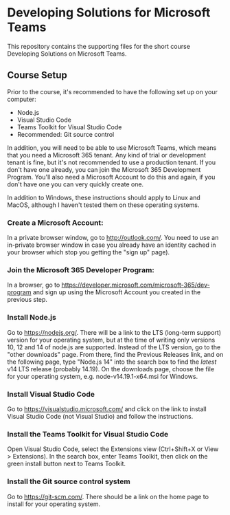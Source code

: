 # Developing Solutions for Microsoft Teams

This repository contains the supporting files for the short course Developing Solutions on Microsoft Teams.

## Course Setup

Prior to the course, it's recommended to have the following set up on your computer:

* Node.js
* Visual Studio Code
* Teams Toolkit for Visual Studio Code
* Recommended: Git source control

In addition, you will need to be able to use Microsoft Teams, which means that you need a Microsoft 365 tenant. Any kind of trial or development tenant is fine, but it's not recommended to use a production tenant. If you don't have one already, you can join the Microsoft 365 Development Program. You'll also need a Microsoft Account to do this and again, if you don't have one you can very quickly create one.

In addition to Windows, these instructions should apply to Linux and MacOS, although I haven't tested them on these operating systems.

### Create a Microsoft Account:

In a private browser window, go to http://outlook.com/. You need to use an in-private browser window in case you already have an identity cached in your browser which stop you getting the "sign up" page).

### Join the Microsoft 365 Developer Program:

In a browser, go to https://developer.microsoft.com/microsoft-365/dev-program and sign up using the Microsoft Account you created in the previous step.

### Install Node.js

Go to https://nodejs.org/. There will be a link to the LTS (long-term support) version for your operating system, but at the time of writing only versions 10, 12 and 14 of node.js are supported. Instead of the LTS version, go to the "other downloads" page. From there, find the Previous Releases link, and on the following page, type "Node.js 14" into the search box to find the *latest* v14 LTS release (probably 14.19). On the downloads page, choose the file for your operating system, e.g. node-v14.19.1-x64.msi for Windows.

### Install Visual Studio Code

Go to https://visualstudio.microsoft.com/ and click on the link to install Visual Studio Code (not Visual Studio) and follow the instructions.

### Install the Teams Toolkit for Visual Studio Code

Open Visual Studio Code, select the Extensions view (Ctrl+Shift+X or View > Extensions). In the search box, enter Teams Toolkit, then click on the green install button next to Teams Toolkit.

### Install the Git source control system

Go to https://git-scm.com/. There should be a link on the home page to install for your operating system.
